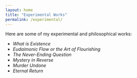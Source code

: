 ```yaml
---
layout: home
title: "Experimental Works"
permalink: /experimental/
---
```


Here are some of my experimental and philosophical works:

- *What is Existence*
- *Eudaimonic Flow or the Art of Flourishing*
- *The Never-Ending Question*
- *Mystery in Reverse*
- *Murder Undone*
- *Eternal Return*